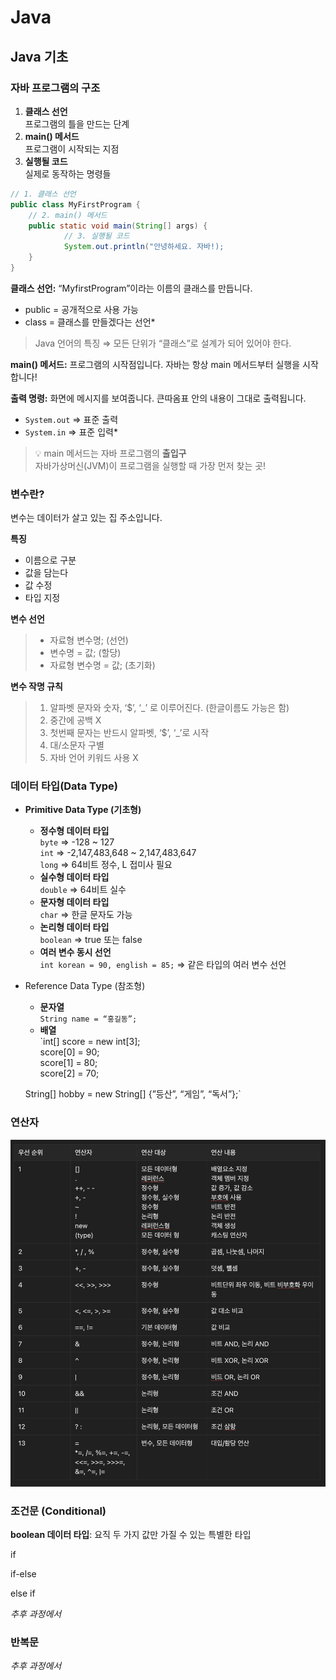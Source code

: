 # Java

## Java 기초

### 자바 프로그램의 구조

1. **클래스 선언**  
   프로그램의 틀을 만드는 단계
2. **main() 메서드**  
   프로그램이 시작되는 지점
3. **실행될 코드**  
   실제로 동작하는 명령들

```java
// 1. 클래스 선언
public class MyFirstProgram {
    // 2. main() 메서드
    public static void main(String[] args) {
            // 3. 실행될 코드
            System.out.println("안녕하세요. 자바!);
    }
}
```

**클래스 선언:** “MyfirstProgram”이라는 이름의 클래스를 만듭니다.  
* public = 공개적으로 사용 가능
* class = 클래스를 만들겠다는 선언*

> Java 언어의 특징 ⇒ 모든 단위가 “클래스”로 설계가 되어 있어야 한다.

**main() 메서드:** 프로그램의 시작점입니다. 자바는 항상 main 메서드부터 실행을 시작합니다!

**출력 명령:** 화면에 메시지를 보여줍니다. 큰따옴표 안의 내용이 그대로 출력됩니다.
* `System.out` ⇒ 표준 출력
* `System.in` ⇒ 표준 입력*

>💡 main 메서드는 자바 프로그램의 **출입구**  
자바가상머신(JVM)이 프로그램을 실행할 때 가장 먼저 찾는 곳!

### 변수란?

변수는 데이터가 살고 있는 집 주소입니다.

**특징**

- 이름으로 구분
- 값을 담는다
- 값 수정
- 타입 지정

**변수 선언**

>- 자료형 변수명; (선언)  
>- 변수명 = 값; (할당)
>- 자료형 변수명 = 값; (초기화)


**변수 작명 규칙**
 
>1. 알파벳 문자와 숫자, ‘$’, ‘_’ 로 이루어진다. (한글이름도 가능은 함)  
>2. 중간에 공백 X
>3. 첫번째 문자는 반드시 알파벳, ‘$’, ‘_’로 시작
>4. 대/소문자 구별
>5. 자바 언어 키워드 사용 X


### **데이터 타입(Data Type)**

- **Primitive Data Type (기초형)**
    - **정수형 데이터 타입**   
      `byte` ⇒ -128 ~ 127  
      `int` ⇒ -2,147,483,648 ~ 2,147,483,647  
      `long` ⇒ 64비트 정수, L 접미사 필요
    - **실수형 데이터 타입**  
      `double` ⇒ 64비트 실수
    - **문자형 데이터 타입**  
      `char` ⇒ 한글 문자도 가능
    - **논리형 데이터 타입**  
      `boolean` ⇒ true 또는 false
    - **여러 변수 동시 선언**  
      `int korean = 90, english = 85;` ⇒ 같은 타입의 여러 변수 선언
- Reference Data Type (참조형)
    - **문자열**  
      `String name = “홍길동”;`
    - **배열**  
      `int[] score = new int[3];  
      score[0] = 90;  
      score[1] = 80;  
      score[2] = 70;

  String[] hobby = new String[] {”등산”, “게임”, “독서”};`

### **연산자**
![java.png](Image/java1.png)

### **조건문 (Conditional)**

**boolean 데이터 타입**: 요직 두 가지 값만 가질 수 있는 특별한 타입

if

if-else

else if

*추후 과정에서*

### 반복문

*추후 과정에서*